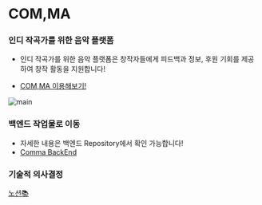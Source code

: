 # COM,MA

### 인디 작곡가를 위한 음악 플랫폼
- 인디 작곡가를 위한 음악 플랫폼은 창작자들에게 피드백과 정보, 후원 기회를 제공하여 창작 활동을 지원합니다!

- [COM,MA 이용해보기!](https://compose-market.vercel.app/)

![main](https://github.com/Techit-BitHarmony/Comma_Frontend/assets/51808344/0b9d3a70-15cc-452c-810b-bb11aad7b4ff)

### 백엔드 작업물로 이동
- 자세한 내용은 백엔드 Repository에서 확인 가능합니다!
- [Comma BackEnd](https://github.com/Techit-BitHarmony/Comma)

### 기술적 의사결정
[노션📚](https://www.notion.so/7b5df4d052444e0f9df19ae4b1c4f660?pvs=4)
